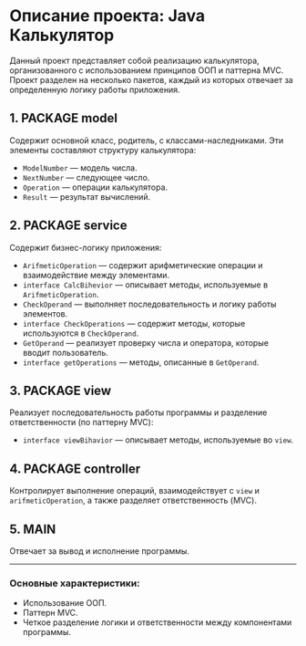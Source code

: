 # Описание проекта: Java Калькулятор

Данный проект представляет собой реализацию калькулятора, организованного с использованием принципов ООП и паттерна MVC. Проект разделен на несколько пакетов, каждый из которых отвечает за определенную логику работы приложения.

## 1. **PACKAGE model**
Содержит основной класс, родитель, с классами-наследниками. Эти элементы составляют структуру калькулятора:

- `ModelNumber` — модель числа.
- `NextNumber` — следующее число.
- `Operation` — операции калькулятора.
- `Result` — результат вычислений.

## 2. **PACKAGE service**
Содержит бизнес-логику приложения:

- `ArifmeticOperation` — содержит арифметические операции и взаимодействие между элементами.
- `interface СalcBihevior` — описывает методы, используемые в `ArifmeticOperation`.
- `CheckOperand` — выполняет последовательность и логику работы элементов.
- `interface CheckOperations` — содержит методы, которые используются в `CheckOperand`.
- `GetOperand` — реализует проверку числа и оператора, которые вводит пользователь.
- `interface getOperations` — методы, описанные в `GetOperand`.

## 3. **PACKAGE view**
Реализует последовательность работы программы и разделение ответственности (по паттерну MVC):

- `interface viewBihavior` — описывает методы, используемые во `view`.

## 4. **PACKAGE controller**
Контролирует выполнение операций, взаимодействует с `view` и `arifmeticOperation`, а также разделяет ответственность (MVC).

## 5. **MAIN**
Отвечает за вывод и исполнение программы.

---

### Основные характеристики:
- Использование ООП.
- Паттерн MVC.
- Четкое разделение логики и ответственности между компонентами программы.
